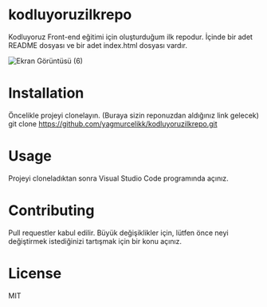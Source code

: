 # kodluyoruzilkrepo
Kodluyoruz Front-end eğitimi için oluşturduğum ilk repodur. İçinde bir adet README dosyası ve bir adet index.html dosyası vardır.


![Ekran Görüntüsü (6)](https://user-images.githubusercontent.com/121048307/216768688-ba7f39f0-b723-4cfa-8414-08c6384ccf48.png)

# Installation
Öncelikle projeyi clonelayın. (Buraya sizin reponuzdan aldığınız link gelecek)
git clone https://github.com/yagmurcelikk/kodluyoruzilkrepo.git

# Usage
Projeyi cloneladıktan sonra Visual Studio Code programında açınız.

# Contributing
Pull requestler kabul edilir. Büyük değişiklikler için, lütfen önce neyi değiştirmek istediğinizi tartışmak için bir konu açınız.

# License
MIT